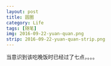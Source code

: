 ```yaml
---
layout: post
title: 圆圈
category: Life
tags: [随笔]
img: 2016-09-22-yuan-quan.png
strip: 2016-09-22-yuan-quan-strip.png
---
```


当意识到该吃晚饭时已经过了七点，。。。
